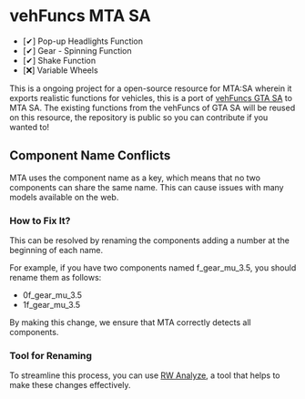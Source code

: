 # vehFuncs MTA SA

- [✔] Pop-up Headlights Function
- [✔] Gear - Spinning Function
- [✔] Shake Function
- [❌] Variable Wheels


This is a ongoing project for a open-source resource for MTA:SA wherein it exports realistic functions for vehicles, this is a port of [vehFuncs GTA SA](https://github.com/JuniorDjjr/VehFuncs/tree/master) to MTA SA.
The existing functions from the vehFuncs of GTA SA will be reused on this resource, the repository is public so you can contribute if you wanted to!

## Component Name Conflicts
MTA uses the component name as a key, which means that no two components can share the same name. This can cause issues with many models available on the web.

### How to Fix It?
This can be resolved by renaming the components adding a number at the beginning of each name.

For example, if you have two components named f_gear_mu_3.5, you should rename them as follows:
- 0f_gear_mu_3.5
- 1f_gear_mu_3.5

By making this change, we ensure that MTA correctly detects all components.

### Tool for Renaming
To streamline this process, you can use [RW Analyze](http://steve-m.com/downloads/tools/rwanalyze/), a tool that helps to make these changes effectively.
